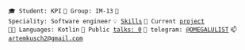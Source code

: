 <code>🎓 Student: KPI</code>
<code>🎪 Group: IM-13</code>
<code>👷 Speciality: Software engineer</code>
<code>💡 [Skills](SKILLS.md)</code>
<code>🧻 Current [project](https://github.com/AKushch1337/Pong)</code><br>
<code>🧑‍💻 Languages: Kotlin</code>
<code>📢 Public [talks: 0](TALKS.md)</code>
<code>💬 telegram: [@OMEGALULIST](https://telegram.me/OMEGALULIST)</code>
<code>📫 [artemkusch2@gmail.com](mailto:artemkusch2@gmail.com)</code>

